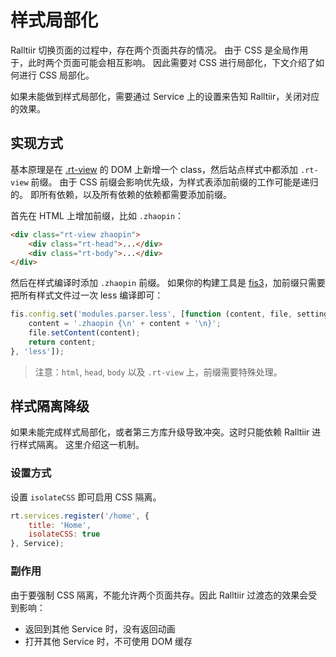 # 样式局部化

Ralltiir 切换页面的过程中，存在两个页面共存的情况。
由于 CSS 是全局作用于，此时两个页面可能会相互影响。
因此需要对 CSS 进行局部化，下文介绍了如何进行 CSS 局部化。

如果未能做到样式局部化，需要通过 Service 上的设置来告知 Ralltiir，关闭对应的效果。

## 实现方式

基本原理是在 [.rt-view][rt-view] 的 DOM 上新增一个 class，然后站点样式中都添加 `.rt-view` 前缀。
由于 CSS 前缀会影响优先级，为样式表添加前缀的工作可能是递归的。
即所有依赖，以及所有依赖的依赖都需要添加前缀。

首先在 HTML 上增加前缀，比如 `.zhaopin`：

```html
<div class="rt-view zhaopin">
    <div class="rt-head">...</div>
    <div class="rt-body">...</div>
</div>
```

然后在样式编译时添加 `.zhaopin` 前缀。
如果你的构建工具是 [fis3][fis3]，加前缀只需要把所有样式文件过一次 less 编译即可：

```javascript
fis.config.set('modules.parser.less', [function (content, file, settings) {
    content = '.zhaopin {\n' + content + '\n}';
    file.setContent(content);
    return content;
}, 'less']);
```

> 注意：`html`, `head`, `body` 以及 `.rt-view` 上，前缀需要特殊处理。

## 样式隔离降级

如果未能完成样式局部化，或者第三方库升级导致冲突。这时只能依赖 Ralltiir 进行样式隔离。
这里介绍这一机制。

### 设置方式

设置 `isolateCSS` 即可启用 CSS 隔离。

```javascript
rt.services.register('/home', {
    title: 'Home',
    isolateCSS: true
}, Service);
```

### 副作用

由于要强制 CSS 隔离，不能允许两个页面共存。因此 Ralltiir 过渡态的效果会受到影响：

* 返回到其他 Service 时，没有返回动画
* 打开其他 Service 时，不可使用 DOM 缓存

[rt-view]: /get-started/html-structure.md
[fis3]: http://fis.baidu.com/
